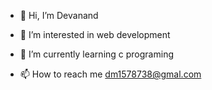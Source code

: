 - 👋 Hi, I’m Devanand
- 👀 I’m interested in web development
- 🌱 I’m currently learning c programing
  
- 📫 How to reach me dm1578738@gmal.com
<!---
dm-mishra1578/dm-mishra1578 is a ✨ special ✨ repository because its `README.md` (this file) appears on your GitHub profile.
You can click the Preview link to take a look at your changes.
--->
